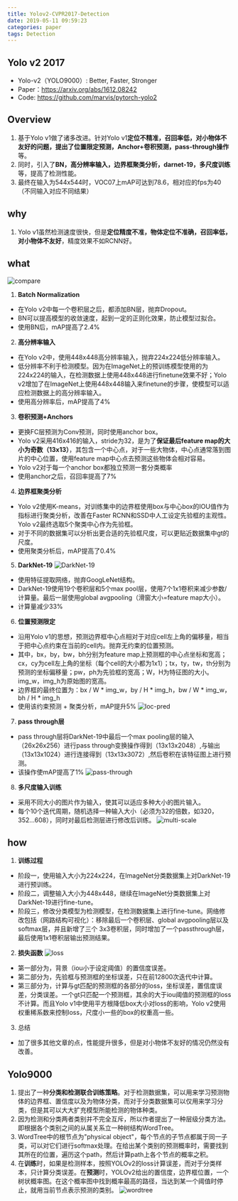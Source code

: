 ```yaml
---
title: Yolov2-CVPR2017-Detection
date: 2019-05-11 09:59:23
categories: paper
tags: Detection
---
```


## Yolo v2 2017
* Yolo-v2（YOLO9000）: Better, Faster, Stronger
* Paper：https://arxiv.org/abs/1612.08242
* Code: https://github.com/marvis/pytorch-yolo2

## Overview
1. 基于Yolo v1做了诸多改进。针对Yolo v1**定位不精准，召回率低，对小物体不友好的问题，提出了位置限定预测，Anchor+卷积预测，pass-through操作**等。
2. 同时，引入了**BN，高分辨率输入，边界框聚类分析，darnet-19，多尺度训练**等，提高了检测性能。
3. 最终在输入为544x544时，VOC07上mAP可达到78.6，相对应的fps为40（不同输入对应不同结果）

<!--more-->

## why
1. Yolo v1虽然检测速度很快，但是**定位精度不准，物体定位不准确，召回率低，对小物体不友好**，精度效果不如RCNN好。


## what
![compare](Yolov2-CVPR2017-Detection/compare.jpg "compare")
1. **Batch Normalization**
* 在Yolo v2中每一个卷积层之后，都添加BN层，抛弃Dropout。
* BN可以提高模型的收敛速度，起到一定的正则化效果，防止模型过拟合。
* 使用BN后，mAP提高了2.4%
2. **高分辨率输入**
* 在Yolo v2中，使用448x448高分辨率输入，抛弃224x224低分辨率输入。
* 低分辨率不利于检测模型。因为在ImageNet上的预训练模型使用的为224x224的输入，在检测数据上使用448x448进行finetune效果不好；Yolo v2增加了在ImageNet上使用448x448输入来finetune的步骤，使模型可以适应检测数据上的高分辨率输入。
* 使用高分辨率后，mAP提高了4%
3. **卷积预测+Anchors**
* 更换FC层预测为Conv预测，同时使用anchor box。
* Yolo v2采用416x416的输入，stride为32，是为了**保证最后feature map的大小为奇数（13x13）**，其包含一个中心点，对于一些大物体，中心点通常落到图片的中心位置，使用feature map中心点去预测这些物体会相对容易。
* Yolo v2对于每一个anchor box都独立预测一套分类概率
* 使用anchor之后，召回率提高了7%
4. **边界框聚类分析**
* Yolo v2使用K-means，对训练集中的边界框使用box与中心box的IOU值作为指标进行聚类分析，改善在Faster RCNN和SSD中人工设定先验框的主观性。Yolo v2最终选取5个聚类中心作为先验框。
* 对于不同的数据集可以分析出更合适的先验框尺度，可以更贴近数据集中gt的尺度。
* 使用聚类分析后，mAP提高了0.4%
5. **DarkNet-19**
![DarkNet-19](Yolov2-CVPR2017-Detection/darknet.jpg "DarkNet-19")
* 使用特征提取网络，抛弃GoogLeNet结构。
* DarkNet-19使用19个卷积层和5个max pool层，使用7个1x1卷积来减少参数/计算量。最后一层使用global avgpooling（滑窗大小=feature map大小）。
* 计算量减少33%
6. **位置预测限定**   
* 沿用Yolo v1的思想，预测边界框中心点相对于对应cell左上角的偏移量，相当于把中心点约束在当前的cell内。抛弃无约束的位置预测。
* 其中，bx，by，bw，bh分别为feature map上预测框的中心点坐标和宽高；cx，cy为cell左上角的坐标（每个cell的大小都为1x1）；tx，ty，tw，th分别为预测的坐标偏移量；pw，ph为先验框的宽高；W，H为特征图的大小。img_w，img_h为原始图的宽高。
* 边界框的最终位置为：bx / W * img_w，by / H * img_h，bw / W * img_w，bh / H * img_h
* 使用该约束预测 + 聚类分析，mAP提升5%
![loc-pred](Yolov2-CVPR2017-Detection/loc_pred.jpg "loc-pred")
7. **pass through层**
* pass through层将DarkNet-19中最后一个max pooling层的输入（26x26x256）进行pass through变换操作得到（13x13x2048）,与输出（13x13x1024）进行连接得到（13x13x3072）,然后卷积在该特征图上进行预测。
* 该操作使mAP提高了1%
![pass-through](Yolo-v2-detection/pass-through.jpg "pass-through")
8. **多尺度输入训练**
* 采用不同大小的图片作为输入，使其可以适应多种大小的图片输入。
* 每个10个迭代周期，随机选择一种输入大小（必须为32的倍数，如320，352...608），同时对最后检测层进行修改后训练。
![multi-scale](Yolov2-CVPR2017-Detection/multi-scale.jpg "multi-scale")

## how
1. **训练过程**
* 阶段一，使用输入大小为224x224，在ImageNet分类数据集上对DarkNet-19进行预训练。
* 阶段二，调整输入大小为448x448，继续在ImageNet分类数据集上对DarkNet-19进行fine-tune。
* 阶段三，修改分类模型为检测模型，在检测数据集上进行fine-tune。网络修改包括（网路结构可视化）：移除最后一个卷积层、global avgpooling层以及softmax层，并且新增了三个 3x3卷积层，同时增加了一个passthrough层，最后使用1x1卷积层输出预测结果。
2. **损失函数**
![loss](Yolov2-CVPR2017-Detection/loss.jpg "loss")
* 第一部分为，背景（iou小于设定阈值）的置信度误差。
* 第二部分为，先验框与预测框的坐标误差，只在前12800次迭代中计算。
* 第三部分为，计算与gt匹配的预测框的各部分的loss，坐标误差，置信度误差，分类误差。一个gt只匹配一个预测框，其余的大于iou阈值的预测框的loss不计算。而且Yolo v1中使用平方根降低box大小对loss的影响，Yolo v2使用权重稀系数来控制loss，尺度小一些的box的权重高一些。
3. 总结
* 加了很多其他文章的点，性能提升很多，但是对小物体不友好的情况仍然没有改善。


## Yolo9000
1. 提出了一种**分类和检测联合训练策略**。对于检测数据集，可以用来学习预测物体的边界框、置信度以及为物体分类，而对于分类数据集可以仅用来学习分类，但是其可以大大扩充模型所能检测的物体种类。
2. 因为检测和分类两者类别并不完全互斥，所以作者提出了一种层级分类方法。即根据各个类别之间的从属关系立一种树结构WordTree。
3. WordTree中的根节点为"physical object"，每个节点的子节点都属于同一子类，可以对它们进行softmax处理。在给出某个类别的预测概率时，需要找到其所在的位置，遍历这个path，然后计算path上各个节点的概率之积。
4. 在**训练**时，如果是检测样本，按照YOLOv2的loss计算误差，而对于分类样本，只计算分类误差。在**预测**时，YOLOv2给出的置信度，边界框位置，一个树状概率图。在这个概率图中找到概率最高的路径，当达到某一个阈值时停止，就用当前节点表示预测的类别。
![wordtree](Yolov2-CVPR2017-Detection/wordtree.jpg "wordtree")